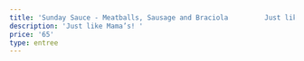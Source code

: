 ```yaml
---
title: 'Sunday Sauce - Meatballs, Sausage and Braciola         Just like Mama’s!'
description: 'Just like Mama’s! '
price: '65'
type: entree
---
```


